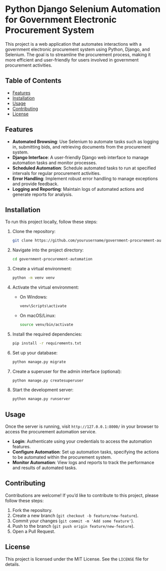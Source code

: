 # Python Django Selenium Automation for Government Electronic Procurement System

This project is a web application that automates interactions with a government electronic procurement system using Python, Django, and Selenium. The goal is to streamline the procurement process, making it more efficient and user-friendly for users involved in government procurement activities.

## Table of Contents
- [Features](#features)
- [Installation](#installation)
- [Usage](#usage)
- [Contributing](#contributing)
- [License](#license)

## Features

- **Automated Browsing**: Use Selenium to automate tasks such as logging in, submitting bids, and retrieving documents from the procurement system.
- **Django Interface**: A user-friendly Django web interface to manage automation tasks and monitor processes.
- **Scheduled Automation**: Schedule automated tasks to run at specified intervals for regular procurement activities.
- **Error Handling**: Implement robust error handling to manage exceptions and provide feedback.
- **Logging and Reporting**: Maintain logs of automated actions and generate reports for analysis.

## Installation

To run this project locally, follow these steps:

1. Clone the repository:
    ```bash
    git clone https://github.com/yourusername/government-procurement-automation.git
    ```

2. Navigate into the project directory:
    ```bash
    cd government-procurement-automation
    ```

3. Create a virtual environment:
    ```bash
    python -m venv venv
    ```

4. Activate the virtual environment:
    - On Windows:
      ```bash
      venv\Scripts\activate
      ```
    - On macOS/Linux:
      ```bash
      source venv/bin/activate
      ```

5. Install the required dependencies:
    ```bash
    pip install -r requirements.txt
    ```

6. Set up your database:
    ```bash
    python manage.py migrate
    ```

7. Create a superuser for the admin interface (optional):
    ```bash
    python manage.py createsuperuser
    ```

8. Start the development server:
    ```bash
    python manage.py runserver
    ```

## Usage

Once the server is running, visit `http://127.0.0.1:8000/` in your browser to access the procurement automation service.

- **Login**: Authenticate using your credentials to access the automation features.
- **Configure Automation**: Set up automation tasks, specifying the actions to be automated within the procurement system.
- **Monitor Automation**: View logs and reports to track the performance and results of automated tasks.

## Contributing

Contributions are welcome! If you’d like to contribute to this project, please follow these steps:

1. Fork the repository.
2. Create a new branch (`git checkout -b feature/new-feature`).
3. Commit your changes (`git commit -m 'Add some feature'`).
4. Push to the branch (`git push origin feature/new-feature`).
5. Open a Pull Request.

## License

This project is licensed under the MIT License. See the `LICENSE` file for details.
